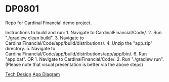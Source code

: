 # DP0801
Repo for Cardinal Financial demo project.

Instructions to build and run:
    1. Navigate to CardinalFinancial/Code/.
    2. Run "./gradlew clean build".
    3. Navigate to CardinalFinancial/Code/app/build/distributions/.
    4. Unzip the "app.zip" directory.
    5. Navigate to CardinalFinancial/Code/app/build/distributions/app/app/bin/.
    6. Run "app.bat".
OR
    1. Navigate to CardinalFinancial/Code/.
    2. Run "./gradlew run". (Please note that visual presentation is better via the above steps)

[Tech Design](/Documentation/TechDesign/TechDesign_v1.4.0.pdf)
[App Diagram](/Documentation/Diagram/AppDiagram_v2.0.0.pdf)